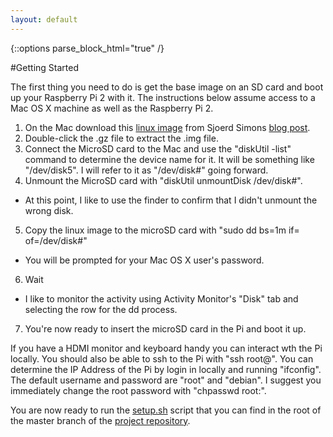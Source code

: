 ```yaml
---
layout: default
---
```


{::options parse_block_html="true" /}
<div class='well'>
#Getting Started

The first thing you need to do is get the base image on an SD card and boot up your Raspberry Pi 2 with it. The instructions below assume access to a Mac OS X machine as well as the Raspberry Pi 2.

1. On the Mac download this [linux image](https://images.collabora.co.uk/rpi2/jessie-rpi2-20150202.img.gz) from Sjoerd Simons [blog post](http://sjoerd.luon.net/posts/2015/02/debian-jessie-on-rpi2/).
2. Double-click the .gz file to extract the .img file.
3. Connect the MicroSD card to the Mac and use the "diskUtil -list" command to determine the device name for it. It will be something like "/dev/disk5". I will refer to it as "/dev/disk#" going forward.
4. Unmount the MicroSD card with "diskUtil unmountDisk /dev/disk#".
  * At this point, I like to use the finder to confirm that I didn't unmount the wrong disk.
5. Copy the linux image to the microSD card with "sudo dd bs=1m if=<PATH TO IMG File> of=/dev/disk#"
  * You will be prompted for your Mac OS X user's password.
6. Wait
  * I like to monitor the activity using Activity Monitor's "Disk" tab and selecting the row for the dd process.
7. You're now ready to insert the microSD card in the Pi and boot it up.

If you have a HDMI monitor and keyboard handy you can interact wth the Pi locally. You should also be able to ssh to the Pi with "ssh root@<IP ADDRESS OF PI>". You can determine the IP Address of the Pi by login in locally and running "ifconfig". The default username and password are "root" and "debian". I suggest you immediately change the root password with "chpasswd root:<NEW PASSWORD>".

You are now ready to run the [setup.sh](https://github.com/mikeholczer/pdc/blob/master/setup.sh) script that you can find in the root of the master branch of the [project repository](http://github.com/mikeholczer/pdc).
</div>